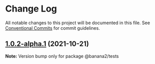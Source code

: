 # Change Log

All notable changes to this project will be documented in this file.
See [Conventional Commits](https://conventionalcommits.org) for commit guidelines.

## [1.0.2-alpha.1](https://github.com/liuxinqiong/banana/compare/@banana2/tests@1.0.2-alpha.0...@banana2/tests@1.0.2-alpha.1) (2021-10-21)

**Note:** Version bump only for package @banana2/tests
